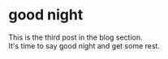 # good night

This is the third post in the blog section. \
It's time to say good night and get some rest.
